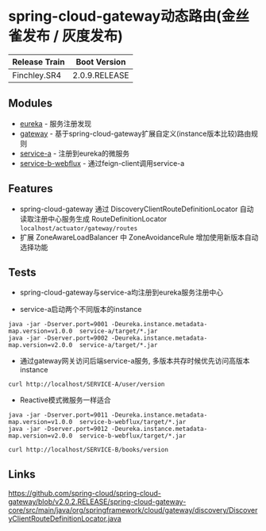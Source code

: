 # spring-cloud-gateway动态路由(金丝雀发布 / 灰度发布)

| Release Train |  Boot Version |
| :--- | :---: | 
| Finchley.SR4 | 2.0.9.RELEASE | 

## Modules

* [eureka](./eureka) - 服务注册发现
* [gateway](./gateway) - 基于spring-cloud-gateway扩展自定义(instance版本比较)路由规则
* [service-a](./service-a) - 注册到eureka的微服务
* [service-b-webflux](./service-b-webflux) - 通过feign-client调用service-a

## Features
* spring-cloud-gateway 通过 DiscoveryClientRouteDefinitionLocator 自动读取注册中心服务生成 RouteDefinitionLocator
 ``` localhost/actuator/gateway/routes ```
* 扩展 ZoneAwareLoadBalancer 中 ZoneAvoidanceRule 增加使用新版本自动选择功能

## Tests 

- spring-cloud-gateway与service-a均注册到eureka服务注册中心

- service-a启动两个不同版本的instance

```
java -jar -Dserver.port=9001 -Deureka.instance.metadata-map.version=v1.0.0  service-a/target/*.jar
java -jar -Dserver.port=9002 -Deureka.instance.metadata-map.version=v2.0.0  service-a/target/*.jar

```

- 通过gateway网关访问后端service-a服务, 多版本共存时候优先访问高版本instance

```curl http://localhost/SERVICE-A/user/version```

- Reactive模式微服务一样适合

``` 
java -jar -Dserver.port=9011 -Deureka.instance.metadata-map.version=v1.0.0  service-b-webflux/target/*.jar 
java -jar -Dserver.port=9012 -Deureka.instance.metadata-map.version=v2.0.0  service-b-webflux/target/*.jar 

curl http://localhost/SERVICE-B/books/version
```


## Links
https://github.com/spring-cloud/spring-cloud-gateway/blob/v2.0.2.RELEASE/spring-cloud-gateway-core/src/main/java/org/springframework/cloud/gateway/discovery/DiscoveryClientRouteDefinitionLocator.java
